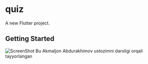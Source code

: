 # quiz

A new Flutter project.

## Getting Started

![ScreenShot](https://github.com/RavshanParpiyev/quiz/commit/Screenshot_1736507919.png)
Bu Akmaljon Abdurakhimov ustozimni darsligi orqali tayyorlangan
